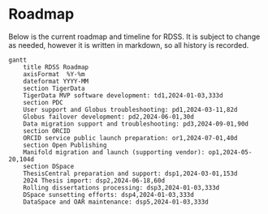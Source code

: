 # Roadmap

Below is the current roadmap and timeline for RDSS. It is subject to change as needed, however it is written in markdown, so all history is recorded.

```mermaid
gantt
    title RDSS Roadmap
    axisFormat  %Y-%m
    dateformat YYYY-MM
    section TigerData
    TigerData MVP software development: td1,2024-01-03,333d
    section PDC
    User support and Globus troubleshooting: pd1,2024-03-11,82d
    Globus failover development: pd2,2024-06-01,30d
    Data migration support and troubleshooting: pd3,2024-09-01,90d
    section ORCID
    ORCID service public launch preparation: or1,2024-07-01,40d
    section Open Publishing
    Manifold migration and launch (supporting vendor): op1,2024-05-20,104d
    section DSpace
    ThesisCentral preparation and support: dsp1,2024-03-01,153d
    2024 Thesis import: dsp2,2024-06-18,60d
    Rolling dissertations processing: dsp3,2024-01-03,333d
    DSpace sunsetting efforts: dsp4,2024-01-03,333d
    DataSpace and OAR maintenance: dsp5,2024-01-03,333d
```